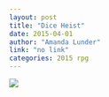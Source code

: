 ```yaml
---
layout: post
title: "Dice Heist"
date: 2015-04-01
author: "Amanda Lunder"
link: "no link"
categories: 2015 rpg
---
```

![]({{site.url}}/2015images/DiceHeist.jpg)
